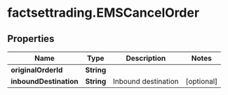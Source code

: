 # factsettrading.EMSCancelOrder

## Properties

Name | Type | Description | Notes
------------ | ------------- | ------------- | -------------
**originalOrderId** | **String** |  | 
**inboundDestination** | **String** | Inbound destination | [optional] 


